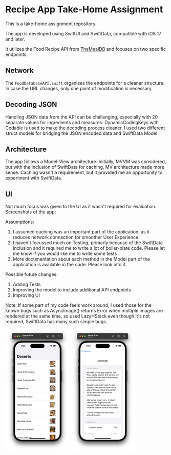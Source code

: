 # Recipe App Take-Home Assignment

This is a take-home assignment repository.

The app is developed using SwiftUI and SwiftData, compatible with iOS 17 and later.

It utilizes the Food Recipe API from [TheMealDB](https://themealdb.com/api.php) and focuses on two specific endpoints.

## Network

The `FoodDatabaseAPI.swift` organizes the endpoints for a cleaner structure. In case the URL changes, only one point of modification is necessary.

## Decoding JSON

Handling JSON data from the API can be challenging, especially with 20 separate values for ingredients and measures. 
DynamicCodingKeys with Codable is used to make the decoding process cleaner. I used two different struct models for bridging the JSON encoded data and SwiftData Model. 

## Architecture

The app follows a Model-View architecture. Initially, MVVM was considered, but with the inclusion of SwiftData for caching, MV architecture made more sense. Caching wasn't a requirement, but it provided me an opportunity to experiment with SwiftData.

## UI

Not much focus was given to the UI as it wasn't required for evaluation. Screenshots of the app:

Assumptions:
1. I assumed caching was an important part of the application, as it reduces network connection for smoother User Experience.
2. I haven't focussed much on Testing, primarly because of the SwiftData inclusion and it required me to write a lot of boiler-plate code. 
Please let me know if you would like me to write some tests
3. More documentation about each method in the Model part of the application is available in the code. Please look into it.

Possible future changes:
1. Adding Tests
2. Improving the model to include additional API endpoints
3. Improving UI


Note: If some part of my code feels work around, I used those for the known bugs such as AsyncImage() returns Error when multiple images are rendered at the same time, so used LazyHStack even though it's not required, SwiftData has many such simple bugs. 




<img src="/Screenshots/desserts.png" alt="Desserts" width="200"/> <img src="/Screenshots/info.png" alt="Information" width="200"/>

